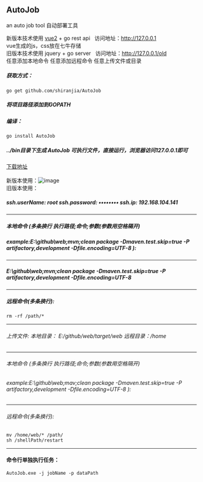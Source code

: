 ## AutoJob
an auto job tool  自动部署工具</br>

新版本技术使用 [vue2](https://github.com/shiranjia/AutoJob-vue "AutoJob-vue") + go rest api   访问地址：http://127.0.0.1</br>
vue生成的js，css放在七牛存储</br>
旧版本技术使用 jquery + go server   访问地址：http://127.0.0.1/old</br>
任意添加本地命令
任意添加远程命令
任意上传文件或目录</br>

##### 获取方式：
```
go get github.com/shiranjia/AutoJob
```
##### 将项目路径添加到GOPATH</br>
##### 编译：
```
go install AutoJob
```
##### ../bin目录下生成 AutoJob 可执行文件，直接运行，浏览器访问127.0.0.1即可</br>
[下载地址](https://github.com/shiranjia/AutoJob/releases  "releases")</br></br>
新版本使用：![image](https://github.com/shiranjia/AutoJob/blob/master/resources/20170105150404.png)</br>
旧版本使用： </br>
##### ssh.userName: root ssh.password: ••••••••  ssh.ip:  192.168.104.141

--------------------------------------------------------------------------------------------------------------------------------------

##### 本地命令 (多条换行 执行路径;命令;参数(参数用空格隔开)
##### example:E:\github\web;mvn;clean package -Dmaven.test.skip=true -P artifactory,development -Dfile.encoding=UTF-8 ): </br>
--------------------------------------------------------------------------------------------------------------------------------------
##### E:\github\web;mvn;clean package -Dmaven.test.skip=true -P artifactory,development -Dfile.encoding=UTF-8 

--------------------------------------------------------------------------------------------------------------------------------------
##### 远程命令(多条换行):
```
rm -rf /path/*
```
--------------------------------------------------------------------------------------------------------------------------------------

###### 上传文件: 本地目录： E:/github/web/target/web 远程目录：/home

--------------------------------------------------------------------------------------------------------------------------------------

###### 本地命令 (多条换行 执行路径;命令;参数(参数用空格隔开)</br>
###### example:E:\github\web;mav;clean package -Dmaven.test.skip=true -P artifactory,development -Dfile.encoding=UTF-8 ):

--------------------------------------------------------------------------------------------------------------------------------------

###### 远程命令(多条换行):
```
mv /home/web/* /path/
sh /shellPath/restart
```
--------------------------------------------------------------------------------------------------------------------------------------

#### 命令行单独执行任务：
```
AutoJob.exe -j jobName -p dataPath
```
